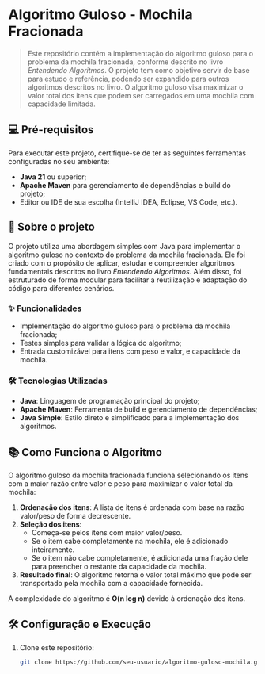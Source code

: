 # Algoritmo Guloso - Mochila Fracionada

> Este repositório contém a implementação do algoritmo guloso para o problema da mochila fracionada, conforme descrito no livro *Entendendo Algoritmos*. O projeto tem como objetivo servir de base para estudo e referência, podendo ser expandido para outros algoritmos descritos no livro. O algoritmo guloso visa maximizar o valor total dos itens que podem ser carregados em uma mochila com capacidade limitada.

## 💻 Pré-requisitos

Para executar este projeto, certifique-se de ter as seguintes ferramentas configuradas no seu ambiente:

- **Java 21** ou superior;
- **Apache Maven** para gerenciamento de dependências e build do projeto;
- Editor ou IDE de sua escolha (IntelliJ IDEA, Eclipse, VS Code, etc.).

## 🚀 Sobre o projeto

O projeto utiliza uma abordagem simples com Java para implementar o algoritmo guloso no contexto do problema da mochila fracionada. Ele foi criado com o propósito de aplicar, estudar e compreender algoritmos fundamentais descritos no livro *Entendendo Algoritmos*. Além disso, foi estruturado de forma modular para facilitar a reutilização e adaptação do código para diferentes cenários.

### ✨ Funcionalidades

- Implementação do algoritmo guloso para o problema da mochila fracionada;
- Testes simples para validar a lógica do algoritmo;
- Entrada customizável para itens com peso e valor, e capacidade da mochila.

### 🛠️ Tecnologias Utilizadas

- **Java**: Linguagem de programação principal do projeto;
- **Apache Maven**: Ferramenta de build e gerenciamento de dependências;
- **Java Simple**: Estilo direto e simplificado para a implementação dos algoritmos.

## 📚 Como Funciona o Algoritmo

O algoritmo guloso da mochila fracionada funciona selecionando os itens com a maior razão entre valor e peso para maximizar o valor total da mochila:

1. **Ordenação dos itens**: A lista de itens é ordenada com base na razão valor/peso de forma decrescente.
2. **Seleção dos itens**:
   - Começa-se pelos itens com maior valor/peso.
   - Se o item cabe completamente na mochila, ele é adicionado inteiramente.
   - Se o item não cabe completamente, é adicionada uma fração dele para preencher o restante da capacidade da mochila.
3. **Resultado final**: O algoritmo retorna o valor total máximo que pode ser transportado pela mochila com a capacidade fornecida.

A complexidade do algoritmo é **O(n log n)** devido à ordenação dos itens.

## 🛠️ Configuração e Execução

1. Clone este repositório:
   ```bash
   git clone https://github.com/seu-usuario/algoritmo-guloso-mochila.git
